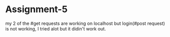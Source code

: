 # Assignment-5

my 2 of the #get requests are working on localhost but login(#post request) is not working, I tried alot but it didin't work out.
